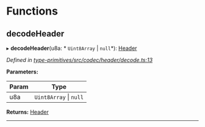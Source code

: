 

# Functions

<a id="decodeheader"></a>

##  decodeHeader

▸ **decodeHeader**(u8a: * `Uint8Array` &#124; `null`*): [Header](_type_primitives_src_header_d_.md#header)

*Defined in [type-primitives/src/codec/header/decode.ts:13](https://github.com/polkadot-js/api/blob/ef78f2a/packages/type-primitives/src/codec/header/decode.ts#L13)*

**Parameters:**

| Param | Type |
| ------ | ------ |
| u8a |  `Uint8Array` &#124; `null`|

**Returns:** [Header](_type_primitives_src_header_d_.md#header)

___


